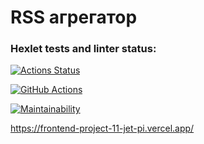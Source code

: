 # RSS агрегатор

### Hexlet tests and linter status:
[![Actions Status](https://github.com/Pajzer/frontend-project-11/actions/workflows/hexlet-check.yml/badge.svg)](https://github.com/Pajzer/frontend-project-11/actions)

[![GitHub Actions](https://github.com/Pajzer/frontend-project-11/actions/workflows/nodejs.yml/badge.svg)](https://github.com/Pajzer/frontend-project-11/actions/workflows/nodejs.yml)

[![Maintainability](https://api.codeclimate.com/v1/badges/63221d618436d5f40cef/maintainability)](https://codeclimate.com/github/Pajzer/frontend-project-11/maintainability)

https://frontend-project-11-jet-pi.vercel.app/